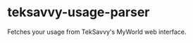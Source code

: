 teksavvy-usage-parser
=====================

Fetches your usage from TekSavvy's MyWorld web interface.
